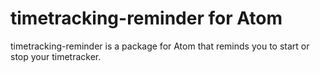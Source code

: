 # timetracking-reminder for Atom

timetracking-reminder is a package for Atom that reminds you to start or stop your timetracker.

